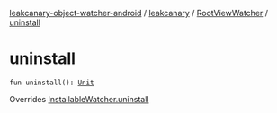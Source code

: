 [leakcanary-object-watcher-android](../../index.md) / [leakcanary](../index.md) / [RootViewWatcher](index.md) / [uninstall](./uninstall.md)

# uninstall

`fun uninstall(): `[`Unit`](https://kotlinlang.org/api/latest/jvm/stdlib/kotlin/-unit/index.html)

Overrides [InstallableWatcher.uninstall](../-installable-watcher/uninstall.md)

